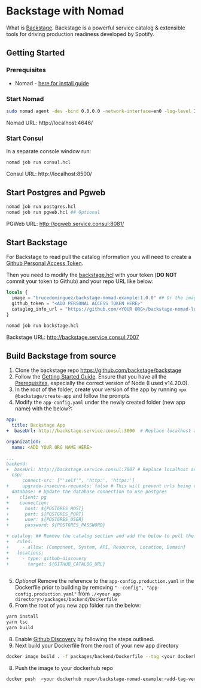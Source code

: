 # Backstage with Nomad

What is [Backstage](https://backstage.io/). Backstage is a powerful service catalog & extensible tools for driving production readiness developed by Spotify.

## Getting Started

### Prerequisites

- Nomad - [here for install guide](https://www.nomadproject.io/docs/install)

### Start Nomad

```bash
sudo nomad agent -dev -bind 0.0.0.0 -network-interface=en0 -log-level INFO -config client.hcl
```

Nomad URL: http://localhost:4646/

### Start Consul

In a separate console window run:

```bash
nomad job run consul.hcl
```

Consul URL: http://localhost:8500/

## Start Postgres and Pgweb

```bash
nomad job run postgres.hcl
nomad job run pgweb.hcl ## Optional
```

PGWeb URL: http://pgweb.service.consul:8081/

## Start Backstage

For Backstage to read pull the catalog information you will need to create a [Github Personal Access Token](https://backstage.io/docs/getting-started/configuration#setting-up-a-github-integration).

Then you need to modify the [backstage.hcl](./backstage.hcl) with your token (**DO NOT** commit your token to Github) and your repo URL like below:

```terraform
locals {
  image = "brucedominguez/backstage-nomad-example:1.0.0" ## Or the image you have built from source
  github_token = "<ADD PERSONAL ACCESS TOKEN HERE>"
  cataglog_info_url = "https://github.com/<YOUR ORG>/backstage-nomad-local/blob/main/catalog/all.yaml"
}
```

```bash
nomad job run backstage.hcl
```

Backstage URL: http://backstage.service.consul:7007

## Build Backstage from source

1. Clone the backstage repo https://github.com/backstage/backstage
2. Follow the [Getting Started Guide](https://backstage.io/docs/getting-started/).
Ensure that you have all the [Prerequisites](https://backstage.io/docs/getting-started/#prerequisites), especially the correct version of Node (I used v14.20.0).
3. In the root of the folder, create your version of the app by running `npx @backstage/create-app` and follow the prompts
4. Modify the `app-config.yaml` under the newly created folder (new app name) with the below?:

```yaml
app:
  title: Backstage App
+  baseUrl: http://backstage.service.consul:3000  # Replace localhost and add the consul dns name of the service

organization:
  name: <ADD YOUR ORG NAME HERE>

...
backend:
+  baseUrl: http://backstage.service.consul:7007 # Replace localhost and add the consul dns name of the service
  csp:
      connect-src: ["'self'", 'http:', 'https:']
+     upgrade-insecure-requests: false # This will prevent urls being upgraded to https since it is local
  database: # Update the database connection to use postgres
+    client: pg
+    connection:
+      host: ${POSTGRES_HOST}
+      port: ${POSTGRES_PORT}
+      user: ${POSTGRES_USER}
+      password: ${POSTGRES_PASSWORD}

+ catalog: ## Remove the catalog section and add the below to pull the catalog from your Github repo
+   rules:
+     - allow: [Component, System, API, Resource, Location, Domain]
+   locations:
+     - type: github-discovery
+       target: ${GITHUB_CATALOG_URL}
  
```

5. _Optional_ Remove the reference to the `app-config.production.yaml` in the Dockerfile prior to building by removing `"--config", "app-config.production.yaml"` from `./<your app directory>/packages/backend/Dockerfile`
6. From the root of you new app folder run the below:

```bash
yarn install
yarn tsc
yarn build
```

8. Enable [Github Discovery](https://backstage.io/docs/integrations/github/discovery) by following the steps outlined.
7. Next build your Dockerfile from the root of your new app directory

```bash
docker image build . -f packages/backend/Dockerfile --tag <your dockerhub repo>/backstage-nomad-example:<add-tag-version>
```
8. Push the image to your dockerhub repo

```bash
docker push  <your dockerhub repo>/backstage-nomad-example:<add-tag-version>
```